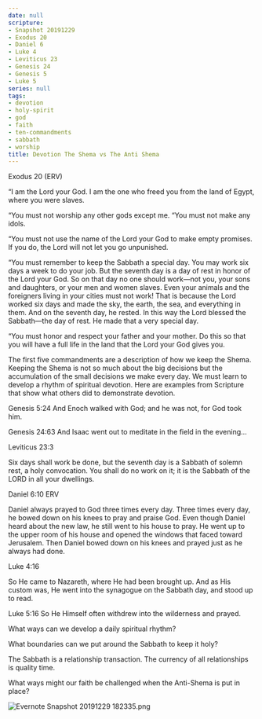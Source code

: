 ```yaml
---
date: null
scripture:
- Snapshot 20191229
- Exodus 20
- Daniel 6
- Luke 4
- Leviticus 23
- Genesis 24
- Genesis 5
- Luke 5
series: null
tags:
- devotion
- holy-spirit
- god
- faith
- ten-commandments
- sabbath
- worship
title: Devotion The Shema vs The Anti Shema
---
```



Exodus 20 (ERV)

“I am the Lord your God. I am the one who freed you from the land of Egypt, where you were slaves.

“You must not worship any other gods except me.
“You must not make any idols.

“You must not use the name of the Lord your God to make empty promises. If you do, the Lord will not let you go unpunished.

“You must remember to keep the Sabbath a special day. You may work six days a week to do your job. But the seventh day is a day of rest in honor of the Lord your God. So on that day no one should work—not you, your sons and daughters, or your men and women slaves. Even your animals and the foreigners living in your cities must not work! That is because the Lord worked six days and made the sky, the earth, the sea, and everything in them. And on the seventh day, he rested. In this way the Lord blessed the Sabbath—the day of rest. He made that a very special day.

“You must honor and respect your father and your mother. Do this so that you will have a full life in the land that the Lord your God gives you.

The first five commandments are a description of how we keep the Shema. Keeping the Shema is not so much about the big decisions but the accumulation of the small decisions we make every day. We must learn to develop a rhythm of spiritual devotion. Here are examples from Scripture that show what others did to demonstrate devotion.

Genesis 5:24
And Enoch walked with God; and he was not, for God took him.

Genesis 24:63
And Isaac went out to meditate in the field in the evening…

Leviticus 23:3

Six days shall work be done, but the seventh day is a Sabbath of solemn rest, a holy convocation. You shall do no work on it; it is the Sabbath of the LORD in all your dwellings.

Daniel 6:10 ERV

Daniel always prayed to God three times every day. Three times every day, he bowed down on his knees to pray and praise God. Even though Daniel heard about the new law, he still went to his house to pray. He went up to the upper room of his house and opened the windows that faced toward Jerusalem. Then Daniel bowed down on his knees and prayed just as he always had done.

Luke 4:16

So He came to Nazareth, where He had been brought up. And as His custom was, He went into the synagogue on the Sabbath day, and stood up to read.

Luke 5:16
So He Himself often withdrew into the wilderness and prayed.

What ways can we develop a daily spiritual rhythm?

What boundaries can we put around the Sabbath to keep it holy?

The Sabbath is a relationship transaction. The currency of all relationships is quality time.

What ways might our faith be challenged when the Anti-Shema is put in place?

![Evernote Snapshot 20191229 182335.png](Evernote%20Snapshot%2020191229%20182335.png)